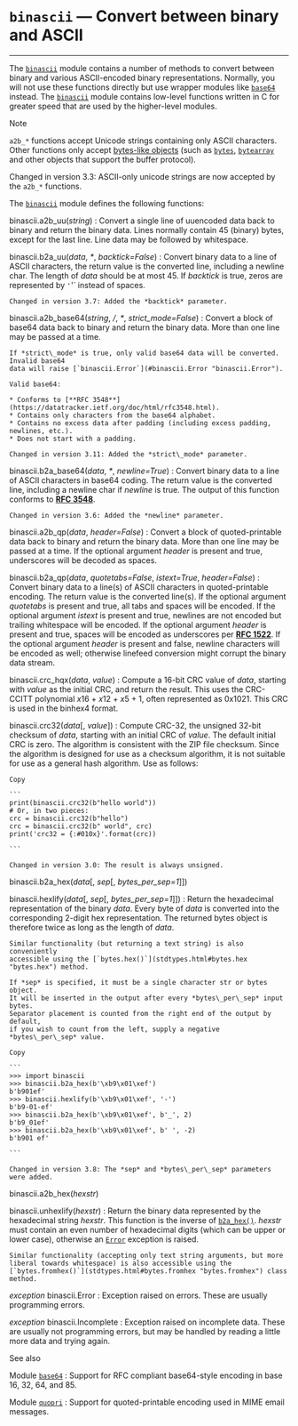 `binascii` — Convert between binary and ASCII
=============================================

---

The [`binascii`](#module-binascii "binascii: Tools for converting between binary and various ASCII-encoded binary representations.") module contains a number of methods to convert between
binary and various ASCII-encoded binary representations. Normally, you will not
use these functions directly but use wrapper modules like
[`base64`](base64.html#module-base64 "base64: RFC 4648: Base16, Base32, Base64 Data Encodings; Base85 and Ascii85") instead. The [`binascii`](#module-binascii "binascii: Tools for converting between binary and various ASCII-encoded binary representations.") module contains
low-level functions written in C for greater speed that are used by the
higher-level modules.

Note

`a2b_*` functions accept Unicode strings containing only ASCII characters.
Other functions only accept [bytes-like objects](../glossary.html#term-bytes-like-object) (such as
[`bytes`](stdtypes.html#bytes "bytes"), [`bytearray`](stdtypes.html#bytearray "bytearray") and other objects that support the buffer
protocol).

Changed in version 3.3: ASCII-only unicode strings are now accepted by the `a2b_*` functions.

The [`binascii`](#module-binascii "binascii: Tools for converting between binary and various ASCII-encoded binary representations.") module defines the following functions:

binascii.a2b\_uu(*string*)
:   Convert a single line of uuencoded data back to binary and return the binary
    data. Lines normally contain 45 (binary) bytes, except for the last line. Line
    data may be followed by whitespace.

binascii.b2a\_uu(*data*, *\**, *backtick=False*)
:   Convert binary data to a line of ASCII characters, the return value is the
    converted line, including a newline char. The length of *data* should be at most
    45. If *backtick* is true, zeros are represented by `'`'` instead of spaces.

    Changed in version 3.7: Added the *backtick* parameter.

binascii.a2b\_base64(*string*, */*, *\**, *strict\_mode=False*)
:   Convert a block of base64 data back to binary and return the binary data. More
    than one line may be passed at a time.

    If *strict\_mode* is true, only valid base64 data will be converted. Invalid base64
    data will raise [`binascii.Error`](#binascii.Error "binascii.Error").

    Valid base64:

    * Conforms to [**RFC 3548**](https://datatracker.ietf.org/doc/html/rfc3548.html).
    * Contains only characters from the base64 alphabet.
    * Contains no excess data after padding (including excess padding, newlines, etc.).
    * Does not start with a padding.

    Changed in version 3.11: Added the *strict\_mode* parameter.

binascii.b2a\_base64(*data*, *\**, *newline=True*)
:   Convert binary data to a line of ASCII characters in base64 coding. The return
    value is the converted line, including a newline char if *newline* is
    true. The output of this function conforms to [**RFC 3548**](https://datatracker.ietf.org/doc/html/rfc3548.html).

    Changed in version 3.6: Added the *newline* parameter.

binascii.a2b\_qp(*data*, *header=False*)
:   Convert a block of quoted-printable data back to binary and return the binary
    data. More than one line may be passed at a time. If the optional argument
    *header* is present and true, underscores will be decoded as spaces.

binascii.b2a\_qp(*data*, *quotetabs=False*, *istext=True*, *header=False*)
:   Convert binary data to a line(s) of ASCII characters in quoted-printable
    encoding. The return value is the converted line(s). If the optional argument
    *quotetabs* is present and true, all tabs and spaces will be encoded. If the
    optional argument *istext* is present and true, newlines are not encoded but
    trailing whitespace will be encoded. If the optional argument *header* is
    present and true, spaces will be encoded as underscores per [**RFC 1522**](https://datatracker.ietf.org/doc/html/rfc1522.html). If the
    optional argument *header* is present and false, newline characters will be
    encoded as well; otherwise linefeed conversion might corrupt the binary data
    stream.

binascii.crc\_hqx(*data*, *value*)
:   Compute a 16-bit CRC value of *data*, starting with *value* as the
    initial CRC, and return the result. This uses the CRC-CCITT polynomial
    *x*16 + *x*12 + *x*5 + 1, often represented as
    0x1021. This CRC is used in the binhex4 format.

binascii.crc32(*data*[, *value*])
:   Compute CRC-32, the unsigned 32-bit checksum of *data*, starting with an
    initial CRC of *value*. The default initial CRC is zero. The algorithm
    is consistent with the ZIP file checksum. Since the algorithm is designed for
    use as a checksum algorithm, it is not suitable for use as a general hash
    algorithm. Use as follows:

    Copy

    ```
    print(binascii.crc32(b"hello world"))
    # Or, in two pieces:
    crc = binascii.crc32(b"hello")
    crc = binascii.crc32(b" world", crc)
    print('crc32 = {:#010x}'.format(crc))

    ```

    Changed in version 3.0: The result is always unsigned.

binascii.b2a\_hex(*data*[, *sep*[, *bytes\_per\_sep=1*]])

binascii.hexlify(*data*[, *sep*[, *bytes\_per\_sep=1*]])
:   Return the hexadecimal representation of the binary *data*. Every byte of
    *data* is converted into the corresponding 2-digit hex representation. The
    returned bytes object is therefore twice as long as the length of *data*.

    Similar functionality (but returning a text string) is also conveniently
    accessible using the [`bytes.hex()`](stdtypes.html#bytes.hex "bytes.hex") method.

    If *sep* is specified, it must be a single character str or bytes object.
    It will be inserted in the output after every *bytes\_per\_sep* input bytes.
    Separator placement is counted from the right end of the output by default,
    if you wish to count from the left, supply a negative *bytes\_per\_sep* value.

    Copy

    ```
    >>> import binascii
    >>> binascii.b2a_hex(b'\xb9\x01\xef')
    b'b901ef'
    >>> binascii.hexlify(b'\xb9\x01\xef', '-')
    b'b9-01-ef'
    >>> binascii.b2a_hex(b'\xb9\x01\xef', b'_', 2)
    b'b9_01ef'
    >>> binascii.b2a_hex(b'\xb9\x01\xef', b' ', -2)
    b'b901 ef'

    ```

    Changed in version 3.8: The *sep* and *bytes\_per\_sep* parameters were added.

binascii.a2b\_hex(*hexstr*)

binascii.unhexlify(*hexstr*)
:   Return the binary data represented by the hexadecimal string *hexstr*. This
    function is the inverse of [`b2a_hex()`](#binascii.b2a_hex "binascii.b2a_hex"). *hexstr* must contain an even number
    of hexadecimal digits (which can be upper or lower case), otherwise an
    [`Error`](#binascii.Error "binascii.Error") exception is raised.

    Similar functionality (accepting only text string arguments, but more
    liberal towards whitespace) is also accessible using the
    [`bytes.fromhex()`](stdtypes.html#bytes.fromhex "bytes.fromhex") class method.

*exception* binascii.Error
:   Exception raised on errors. These are usually programming errors.

*exception* binascii.Incomplete
:   Exception raised on incomplete data. These are usually not programming errors,
    but may be handled by reading a little more data and trying again.

See also

Module [`base64`](base64.html#module-base64 "base64: RFC 4648: Base16, Base32, Base64 Data Encodings; Base85 and Ascii85")
:   Support for RFC compliant base64-style encoding in base 16, 32, 64,
    and 85.

Module [`quopri`](quopri.html#module-quopri "quopri: Encode and decode files using the MIME quoted-printable encoding.")
:   Support for quoted-printable encoding used in MIME email messages.